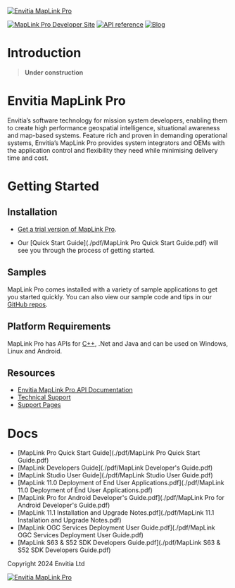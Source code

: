 [![Envitia MapLink Pro](https://user-images.githubusercontent.com/60386764/159908069-b33f1ba7-6ad9-45d0-a872-dfd38dc40c91.png)](https://www.envitia.com/for-developers/maplink-pro/)

[![MapLink Pro Developer Site](https://img.shields.io/badge/MapLink%20Pro%20Developer%20Site-6cc4ea)](https://envitia.github.io/maplink-docs)
[![API reference](https://img.shields.io/badge/MapLink%20Pro%20API%20Documentation-84bd00)](https://www.envitia.com/technologies/products/maplink-pro/userguide/index.html)
[![Blog](https://img.shields.io/badge/Envitia%20Blog-1F2A44)](https://www.envitia.com/category/the-envitia-blog/) 

# Introduction

> **Under construction**

# Envitia MapLink Pro
Envitia’s software technology for mission system developers, enabling them to create high performance geospatial intelligence, situational awareness and map-based systems. Feature rich and proven in demanding operational systems, Envitia’s MapLink Pro provides system integrators and OEMs with the application control and flexibility they need while minimising delivery time and cost.

# Getting Started
## Installation
- [Get a trial version of MapLink Pro](https://forms.office.com/e/6ydUswfjEe).

- Our [Quick Start Guide](./pdf/MapLink Pro Quick Start Guide.pdf) will see you through the process of getting started.

## Samples
MapLink Pro comes installed with a variety of sample applications to get you started quickly.
You can also view our sample code and tips in our [GitHub repos](https://github.com/envitia).

## Platform Requirements
MapLink Pro has APIs for [C++](https://www.envitia.com/technologies/products/maplink-pro/userguide/index.html), .Net and Java and can be used on Windows, Linux and Android.

## Resources
- [Envitia MapLink Pro API Documentation](https://www.envitia.com/technologies/products/maplink-pro/userguide/index.html)
- [Technical Support](https://support.envitia.com)
- [Support Pages](./pages/support/support.md)

# Docs
- [MapLink Pro Quick Start Guide](./pdf/MapLink Pro Quick Start Guide.pdf)
- [MapLink Developers Guide](./pdf/MapLink Developer's Guide.pdf)
- [MapLink Studio User Guide](./pdf/MapLink Studio User Guide.pdf)
- [MapLink 11.0 Deployment of End User Applications.pdf](./pdf/MapLink 11.0 Deployment of End User Applications.pdf)
- [MapLink Pro for Android Developer's Guide.pdf](./pdf/MapLink Pro for Android Developer's Guide.pdf)
- [MapLink 11.1 Installation and Upgrade Notes.pdf](./pdf/MapLink 11.1 Installation and Upgrade Notes.pdf)
- [MapLink OGC Services Deployment User Guide.pdf](./pdf/MapLink OGC Services Deployment User Guide.pdf)
- [MapLink S63 & S52 SDK Developers Guide.pdf](./pdf/MapLink S63 & S52 SDK Developers Guide.pdf)

Copyright 2024 Envitia Ltd

[![Envitia MapLink Pro](https://user-images.githubusercontent.com/60386764/159908069-b33f1ba7-6ad9-45d0-a872-dfd38dc40c91.png)](https://www.envitia.com/for-developers/maplink-pro/)
